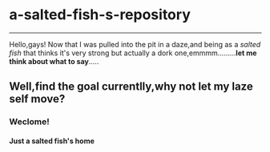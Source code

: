 # a-salted-fish-s-repository
-------------------------
Hello,gays!
Now that I was pulled into the pit in a daze,and being as a *salted fish* that thinks it's very strong but actually a dork one,emmmm.........**let me think about what to say**.....

## Well,find the goal currentlly,why not let my laze self move?
### Weclome!
#### Just a salted fish's home
